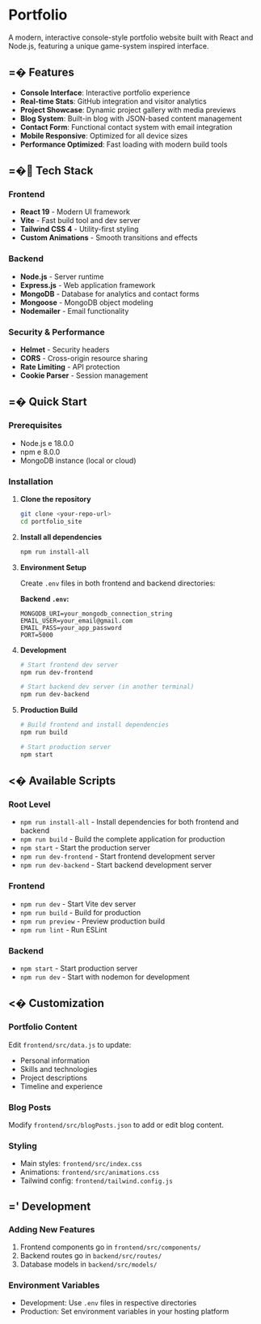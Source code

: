# Portfolio

A modern, interactive console-style portfolio website built with React and Node.js, featuring a unique game-system inspired interface.

## =� Features

- **Console Interface**: Interactive portfolio experience
- **Real-time Stats**: GitHub integration and visitor analytics
- **Project Showcase**: Dynamic project gallery with media previews
- **Blog System**: Built-in blog with JSON-based content management
- **Contact Form**: Functional contact system with email integration
- **Mobile Responsive**: Optimized for all device sizes
- **Performance Optimized**: Fast loading with modern build tools

## =� Tech Stack

### Frontend
- **React 19** - Modern UI framework
- **Vite** - Fast build tool and dev server
- **Tailwind CSS 4** - Utility-first styling
- **Custom Animations** - Smooth transitions and effects

### Backend
- **Node.js** - Server runtime
- **Express.js** - Web application framework
- **MongoDB** - Database for analytics and contact forms
- **Mongoose** - MongoDB object modeling
- **Nodemailer** - Email functionality

### Security & Performance
- **Helmet** - Security headers
- **CORS** - Cross-origin resource sharing
- **Rate Limiting** - API protection
- **Cookie Parser** - Session management

## =� Quick Start

### Prerequisites
- Node.js e 18.0.0
- npm e 8.0.0
- MongoDB instance (local or cloud)

### Installation

1. **Clone the repository**
   ```bash
   git clone <your-repo-url>
   cd portfolio_site
   ```

2. **Install all dependencies**
   ```bash
   npm run install-all
   ```

3. **Environment Setup**
   
   Create `.env` files in both frontend and backend directories:
   
   **Backend `.env`:**
   ```env
   MONGODB_URI=your_mongodb_connection_string
   EMAIL_USER=your_email@gmail.com
   EMAIL_PASS=your_app_password
   PORT=5000
   ```

4. **Development**
   ```bash
   # Start frontend dev server
   npm run dev-frontend
   
   # Start backend dev server (in another terminal)
   npm run dev-backend
   ```

5. **Production Build**
   ```bash
   # Build frontend and install dependencies
   npm run build
   
   # Start production server
   npm start
   ```

## <� Available Scripts

### Root Level
- `npm run install-all` - Install dependencies for both frontend and backend
- `npm run build` - Build the complete application for production
- `npm start` - Start the production server
- `npm run dev-frontend` - Start frontend development server
- `npm run dev-backend` - Start backend development server

### Frontend
- `npm run dev` - Start Vite dev server
- `npm run build` - Build for production
- `npm run preview` - Preview production build
- `npm run lint` - Run ESLint

### Backend
- `npm start` - Start production server
- `npm run dev` - Start with nodemon for development

## <� Customization

### Portfolio Content
Edit `frontend/src/data.js` to update:
- Personal information
- Skills and technologies
- Project descriptions
- Timeline and experience

### Blog Posts
Modify `frontend/src/blogPosts.json` to add or edit blog content.

### Styling
- Main styles: `frontend/src/index.css`
- Animations: `frontend/src/animations.css`
- Tailwind config: `frontend/tailwind.config.js`

## =' Development

### Adding New Features
1. Frontend components go in `frontend/src/components/`
2. Backend routes go in `backend/src/routes/`
3. Database models in `backend/src/models/`

### Environment Variables
- Development: Use `.env` files in respective directories
- Production: Set environment variables in your hosting platform